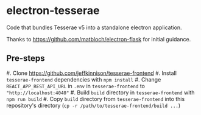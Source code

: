 # electron-tesserae

Code that bundles Tesserae v5 into a standalone electron application.

Thanks to https://github.com/matbloch/electron-flask for initial guidance.

## Pre-steps

#. Clone https://github.com/jeffkinnison/tesserae-frontend
#. Install `tesserae-frontend` dependencies with `npm install`
#. Change `REACT_APP_REST_API_URL` in `.env` in `tesserae-frontend` to `"http://localhost:4040"`
#. Build `build` directory in `tesserae-frontend` with `npm run build`
#. Copy `build` directory from `tesserae-frontend` into this repository's directory (`cp -r /path/to/tesserae-frontend/build ...`)
